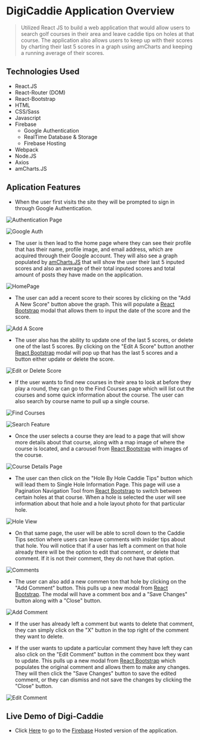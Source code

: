 # DigiCaddie Application Overview
>Utilized React JS to build a web application that would allow users to search golf courses in their area and leave caddie tips on holes at that course. The application also allows users to keep up with their scores by charting their last 5 scores in a graph using amCharts and keeping a running average of their scores.

## Technologies Used
* React.JS
* React-Router (DOM)
* React-Bootstrap
* HTML
* CSS/Sass
* Javascript
* Firebase
    - Google Authentication
    - RealTime Database & Storage
    - Firebase Hosting
* Webpack
* Node.JS
* Axios
* amCharts.JS

## Aplication Features
* When the user first visits the site they will be prompted to sign in through Google Authentication. 

![Authentication Page](https://github.com/phillipsja97/digiCaddie/blob/master/src/Assets/UnAuthed.PNG?raw=true)

![Google Auth](https://github.com/phillipsja97/digiCaddie/blob/master/src/Assets/GoogleAuth.PNG?raw=true)

* The user is then lead to the home page where they can see their profile that has their name, profile image, and email address, which are acquired through their Google account. They will also see a graph populated by [amCharts.JS](https://www.amcharts.com/) that will show the user their last 5 inputed scores and also an average of their total inputed scores and total amount of posts they have made on the application.

![HomePage](https://github.com/phillipsja97/digiCaddie/blob/master/src/Assets/digiCaddieScreenShot.png?raw=true)

* The user can add a recent score to their scores by clicking on the "Add A New Score" button above the graph. This will populate a [React Bootstrap](https://react-bootstrap.github.io/) modal that allows them to input the date of the score and the score.

![Add A Score](https://github.com/phillipsja97/digiCaddie/blob/master/src/Assets/AddScore.PNG?raw=true)

* The user also has the ability to update one of the last 5 scores, or delete one of the last 5 scores. By clicking on the "Edit A Score" button another [React Bootstrap](https://react-bootstrap.github.io/) modal will pop up that has the last 5 scores and a button either update or delete the score.

![Edit or Delete Score](https://github.com/phillipsja97/digiCaddie/blob/master/src/Assets/EditingScore.PNG?raw=true)

* If the user wants to find new courses in their area to look at before they play a round, they can go to the Find Courses page which will list out the courses and some quick information about the course. The user can also search by course name to pull up a single course.

![Find Courses](https://github.com/phillipsja97/digiCaddie/blob/master/src/Assets/FindCourses.PNG?raw=true)

![Search Feature](https://github.com/phillipsja97/digiCaddie/blob/master/src/Assets/search.PNG?raw=true)

* Once the user selects a course they are lead to a page that will show more details about that course, along with a map image of where the course is located, and a carousel from [React Bootstrap](https://react-bootstrap.github.io/) with images of the course.

![Course Details Page](https://github.com/phillipsja97/digiCaddie/blob/master/src/Assets/CourseDetails.PNG?raw=true)

* The user can then click on the "Hole By Hole Caddie Tips" button which will lead them to Single Hole Information Page. This page will use a Pagination Navigation Tool from [React Bootstrap](https://react-bootstrap.github.io/) to switch between certain holes at that course. When a hole is selected the user will see information about that hole and a hole layout photo for that particular hole.

![Hole View](https://github.com/phillipsja97/digiCaddie/blob/master/src/Assets/HoldDetails1.PNG?raw=true)

* On that same page, the user will be able to scroll down to the Caddie Tips section where users can leave comments with insider tips about that hole. You will notice that if a user has left a comment on that hole already there will be the option to edit that comment, or delete that comment. If it is not their comment, they do not have that option.

![Comments](https://github.com/phillipsja97/digiCaddie/blob/master/src/Assets/HoleDetails2%20-Tips.PNG?raw=true)

* The user can also add a new commen ton that hole by clicking on the "Add Comment" button. This pulls up a new modal from [React Bootstrap](https://react-bootstrap.github.io/). The modal will have a comment box and a "Save Changes" button along with a "Close" button.

![Add Comment](https://github.com/phillipsja97/digiCaddie/blob/master/src/Assets/AddComment.PNG?raw=true)

* If the user has already left a comment but wants to delete that comment, they can simply click on the "X" button in the top right of the comment they want to delete.

* If the user wants to update a particular comment they have left they can also click on the "Edit Comment" button in the comment box they want to update. This pulls up a new modal from [React Bootstrap](https://react-bootstrap.github.io/) which populates the original comment and allows them to make any changes. They will then click the "Save Changes" button to save the edited comment, or they can dismiss and not save the changes by clicking the "Close" button.

![Edit Comment](https://github.com/phillipsja97/digiCaddie/blob/master/src/Assets/EditComment.PNG?raw=true)

## Live Demo of Digi-Caddie

* Click [Here](digicaddie-capstone.firebaseapp.com) to go to the [Firebase](https://firebase.google.com/) Hosted version of the application.

